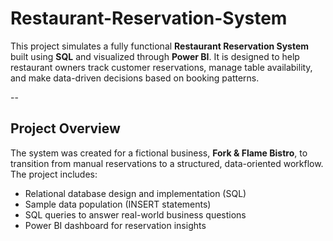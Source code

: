 # Restaurant-Reservation-System
This project simulates a fully functional **Restaurant Reservation System** built using **SQL** and visualized through **Power BI**. It is designed to help restaurant owners track customer reservations, manage table availability, and make data-driven decisions based on booking patterns. 

--
## Project Overview
The system was created for a fictional business, **Fork & Flame Bistro**, to transition from manual reservations to a structured, data-oriented workflow. The project includes:
- Relational database design and implementation (SQL)
- Sample data population (INSERT statements)
- SQL queries to answer real-world business questions
- Power BI dashboard for reservation insights
